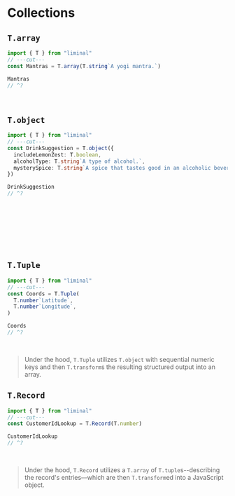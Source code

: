 # Collections

## `T.array`

```ts twoslash
import { T } from "liminal"
// ---cut---
const Mantras = T.array(T.string`A yogi mantra.`)

Mantras
// ^?
```

<br />

## `T.object`

```ts twoslash
import { T } from "liminal"
// ---cut---
const DrinkSuggestion = T.object({
  includeLemonZest: T.boolean,
  alcoholType: T.string`A type of alcohol.`,
  mysterySpice: T.string`A spice that tastes good in an alcoholic beverage.`,
})

DrinkSuggestion
// ^?
```

<br />
<br />
<br />
<br />
<br />
<br />

## `T.Tuple`

```ts twoslash
import { T } from "liminal"
// ---cut---
const Coords = T.Tuple(
  T.number`Latitude`,
  T.number`Longitude`,
)

Coords
// ^?
```

<br />

> Under the hood, `T.Tuple` utilizes `T.object` with sequential numeric keys and then `T.transform`s
> the resulting structured output into an array.

## `T.Record`

```ts twoslash
import { T } from "liminal"
// ---cut---
const CustomerIdLookup = T.Record(T.number)

CustomerIdLookup
// ^?
```

<br />

> Under the hood, `T.Record` utilizes a `T.array` of `T.tuple`s--describing the record's
> entries––which are then `T.transform`ed into a JavaScript object.
